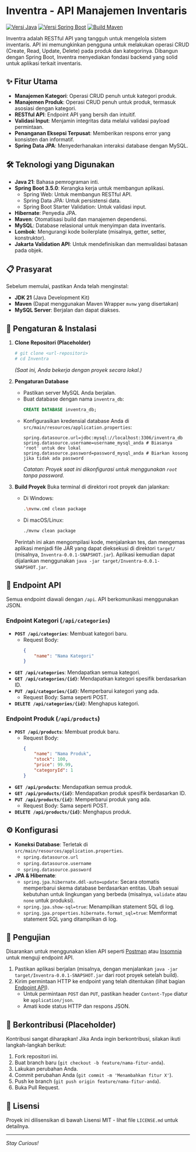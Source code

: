 # Inventra - API Manajemen Inventaris

[![Versi Java](https://img.shields.io/badge/Java-21-blue.svg)](https://www.oracle.com/java/technologies/downloads/#java21)
[![Versi Spring Boot](https://img.shields.io/badge/Spring%20Boot-3.5.0-brightgreen.svg)](https://spring.io/projects/spring-boot)
[![Build Maven](https://img.shields.io/badge/Build-Maven-red.svg)](https://maven.apache.org/)

Inventra adalah RESTful API yang tangguh untuk mengelola sistem inventaris. API ini memungkinkan pengguna untuk melakukan operasi CRUD (Create, Read, Update, Delete) pada produk dan kategorinya. Dibangun dengan Spring Boot, Inventra menyediakan fondasi backend yang solid untuk aplikasi terkait inventaris.

## ✨ Fitur Utama

*   **Manajemen Kategori**: Operasi CRUD penuh untuk kategori produk.
*   **Manajemen Produk**: Operasi CRUD penuh untuk produk, termasuk asosiasi dengan kategori.
*   **RESTful API**: Endpoint API yang bersih dan intuitif.
*   **Validasi Input**: Menjamin integritas data melalui validasi payload permintaan.
*   **Penanganan Eksepsi Terpusat**: Memberikan respons error yang konsisten dan informatif.
*   **Spring Data JPA**: Menyederhanakan interaksi database dengan MySQL.

## 🛠️ Teknologi yang Digunakan

*   **Java 21**: Bahasa pemrograman inti.
*   **Spring Boot 3.5.0**: Kerangka kerja untuk membangun aplikasi.
    *   Spring Web: Untuk membangun RESTful API.
    *   Spring Data JPA: Untuk persistensi data.
    *   Spring Boot Starter Validation: Untuk validasi input.
*   **Hibernate**: Penyedia JPA.
*   **Maven**: Otomatisasi build dan manajemen dependensi.
*   **MySQL**: Database relasional untuk menyimpan data inventaris.
*   **Lombok**: Mengurangi kode boilerplate (misalnya, getter, setter, konstruktor).
*   **Jakarta Validation API**: Untuk mendefinisikan dan memvalidasi batasan pada objek.

## 📋 Prasyarat

Sebelum memulai, pastikan Anda telah menginstal:

*   **JDK 21** (Java Development Kit)
*   **Maven** (Dapat menggunakan Maven Wrapper `mvnw` yang disertakan)
*   **MySQL Server**: Berjalan dan dapat diakses.

## 🚀 Pengaturan & Instalasi

1.  **Clone Repositori (Placeholder)**
    ```bash
    # git clone <url-repositori>
    # cd Inventra
    ```
    *(Saat ini, Anda bekerja dengan proyek secara lokal.)*

2.  **Pengaturan Database**
    *   Pastikan server MySQL Anda berjalan.
    *   Buat database dengan nama `inventra_db`:
        ```sql
        CREATE DATABASE inventra_db;
        ```
    *   Konfigurasikan kredensial database Anda di `src/main/resources/application.properties`:
        ```properties
        spring.datasource.url=jdbc:mysql://localhost:3306/inventra_db
        spring.datasource.username=username_mysql_anda # Biasanya 'root' untuk dev lokal
        spring.datasource.password=password_mysql_anda # Biarkan kosong jika tidak ada password
        ```
        *Catatan: Proyek saat ini dikonfigurasi untuk menggunakan `root` tanpa password.*

3.  **Build Proyek**
    Buka terminal di direktori root proyek dan jalankan:
    *   Di Windows:
        ```bash
        .\mvnw.cmd clean package
        ```
    *   Di macOS/Linux:
        ```bash
        ./mvnw clean package
        ```
    Perintah ini akan mengompilasi kode, menjalankan tes, dan mengemas aplikasi menjadi file JAR yang dapat dieksekusi di direktori `target/` (misalnya, `Inventra-0.0.1-SNAPSHOT.jar`). Aplikasi kemudian dapat dijalankan menggunakan `java -jar target/Inventra-0.0.1-SNAPSHOT.jar`.

## 🔌 Endpoint API

Semua endpoint diawali dengan `/api`. API berkomunikasi menggunakan JSON.

### Endpoint Kategori (`/api/categories`)

*   **`POST /api/categories`**: Membuat kategori baru.
    *   Request Body:
        ```json
        {
            "name": "Nama Kategori"
        }
        ```
*   **`GET /api/categories`**: Mendapatkan semua kategori.
*   **`GET /api/categories/{id}`**: Mendapatkan kategori spesifik berdasarkan ID.
*   **`PUT /api/categories/{id}`**: Memperbarui kategori yang ada.
    *   Request Body: Sama seperti POST.
*   **`DELETE /api/categories/{id}`**: Menghapus kategori.

### Endpoint Produk (`/api/products`)

*   **`POST /api/products`**: Membuat produk baru.
    *   Request Body:
        ```json
        {
            "name": "Nama Produk",
            "stock": 100,
            "price": 99.99,
            "categoryId": 1
        }
        ```
*   **`GET /api/products`**: Mendapatkan semua produk.
*   **`GET /api/products/{id}`**: Mendapatkan produk spesifik berdasarkan ID.
*   **`PUT /api/products/{id}`**: Memperbarui produk yang ada.
    *   Request Body: Sama seperti POST.
*   **`DELETE /api/products/{id}`**: Menghapus produk.

## ⚙️ Konfigurasi

*   **Koneksi Database**: Terletak di `src/main/resources/application.properties`.
    *   `spring.datasource.url`
    *   `spring.datasource.username`
    *   `spring.datasource.password`
*   **JPA & Hibernate**:
    *   `spring.jpa.hibernate.ddl-auto=update`: Secara otomatis memperbarui skema database berdasarkan entitas. Ubah sesuai kebutuhan untuk lingkungan yang berbeda (misalnya, `validate` atau `none` untuk produksi).
    *   `spring.jpa.show-sql=true`: Menampilkan statement SQL di log.
    *   `spring.jpa.properties.hibernate.format_sql=true`: Memformat statement SQL yang ditampilkan di log.

## 🧪 Pengujian

Disarankan untuk menggunakan klien API seperti [Postman](https://www.postman.com/) atau [Insomnia](https://insomnia.rest/) untuk menguji endpoint API.

1.  Pastikan aplikasi berjalan (misalnya, dengan menjalankan `java -jar target/Inventra-0.0.1-SNAPSHOT.jar` dari root proyek setelah build).
2.  Kirim permintaan HTTP ke endpoint yang telah ditentukan (lihat bagian [Endpoint API](#-endpoint-api)).
    *   Untuk permintaan `POST` dan `PUT`, pastikan header `Content-Type` diatur ke `application/json`.
    *   Amati kode status HTTP dan respons JSON.

## 🤝 Berkontribusi (Placeholder)

Kontribusi sangat diharapkan! Jika Anda ingin berkontribusi, silakan ikuti langkah-langkah berikut:
1.  Fork repositori ini.
2.  Buat branch baru (`git checkout -b feature/nama-fitur-anda`).
3.  Lakukan perubahan Anda.
4.  Commit perubahan Anda (`git commit -m 'Menambahkan fitur X'`).
5.  Push ke branch (`git push origin feature/nama-fitur-anda`).
6.  Buka Pull Request.

## 📜 Lisensi

Proyek ini dilisensikan di bawah Lisensi MIT - lihat file `LICENSE.md` untuk detailnya.

---

*Stay Curious!* 